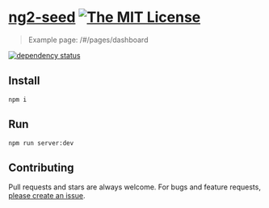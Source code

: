 # [ng2-seed][author-www-url] [![The MIT License][license-img]][license-url] 

> Example page: /#/pages/dashboard

[![dependency status][david-img]][david-url]

## Install
```
npm i
```

## Run
```
npm run server:dev
```

## Contributing
Pull requests and stars are always welcome. For bugs and feature requests, [please create an issue](https://github.com/Fost/ng2-seed/issues/new).

[david-url]: https://david-dm.org/Fost/ng2-seed
[david-img]: https://img.shields.io/david/Fost/ng2-seed.svg

[author-www-url]: http://www.frontblogger.ru

[license-url]: https://github.com/Fost/ng2-seed/blob/master/LICENSE.md
[license-img]: https://img.shields.io/badge/license-MIT-blue.svg
